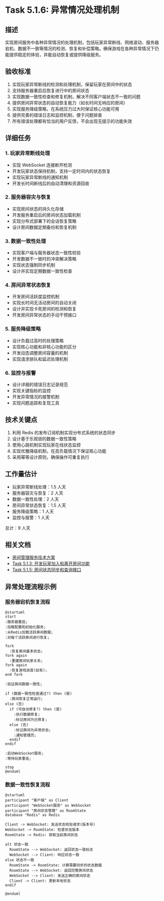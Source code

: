 # Task 5.1.6: 异常情况处理机制

## 描述

实现房间服务中各种异常情况的处理机制，包括玩家异常断线、网络波动、服务器宕机、数据不一致等情况的检测、恢复和补偿策略。确保游戏在各种异常情况下仍能提供稳定的体验，并能自动恢复或提供降级服务。

## 验收标准

1. 实现玩家异常断线的检测和处理机制，保留玩家在房间中的状态
2. 支持服务器重启后恢复进行中的房间状态
3. 实现数据一致性检查和修复机制，解决不同客户端状态不一致的问题
4. 提供房间异常状态的自动恢复能力（如长时间无响应的房间）
5. 实现服务降级策略，在系统压力过大时保证核心功能可用
6. 提供完善的错误日志和监控机制，便于问题排查
7. 所有错误处理都有恰当的用户反馈，不会出现无提示的功能失效

## 详细任务

### 1. 玩家异常断线处理

- 实现 WebSocket 连接断开检测
- 开发玩家状态保持机制，支持一定时间内的状态恢复
- 实现玩家异常断线的通知机制
- 开发长时间断线后的自动清理和资源回收

### 2. 服务器容灾与恢复

- 实现房间状态的持久化存储
- 开发服务重启后的房间状态加载机制
- 实现分布式部署下的会话恢复策略
- 设计房间数据定期备份和恢复机制

### 3. 数据一致性处理

- 实现客户端与服务器状态一致性校验
- 开发数据不一致时的冲突解决策略
- 实现状态强制同步机制
- 设计并实现定期数据一致性检查

### 4. 房间异常状态恢复

- 开发房间活跃度监控机制
- 实现长时间无活动房间的自动关闭
- 设计并实现卡死房间的检测和恢复
- 开发房间异常状态的手动干预接口

### 5. 服务降级策略

- 设计负载过高时的处理策略
- 实现核心功能和非核心功能的区分
- 开发动态调整房间容量的机制
- 实现请求排队和延迟处理机制

### 6. 监控与报警

- 设计详细的错误日志记录规范
- 实现关键指标的监控
- 开发异常情况的报警机制
- 实现问题追踪和复现工具

## 技术关键点

1. 利用 Redis 的发布订阅机制实现分布式系统的状态同步
2. 设计基于乐观锁的数据一致性策略
3. 使用心跳机制实现玩家在线状态监控
4. 实现优雅降级机制，在高负载情况下保证核心功能
5. 采用幂等设计原则，确保操作可重复执行

## 工作量估计

- 玩家异常断线处理：1.5 人天
- 服务器容灾与恢复：2 人天
- 数据一致性处理：2 人天
- 房间异常状态恢复：1.5 人天
- 服务降级策略：1 人天
- 监控与报警：1 人天

总计：9 人天

## 相关文档

- [房间管理服务技术方案](../技术方案.md)
- [Task 5.1.3: 开发玩家加入和离开房间功能](./Task5.1.3-开发玩家加入和离开房间功能.md)
- [Task 5.1.5: 房间状态同步和查询接口](./Task5.1.5-房间状态同步和查询接口.md)

## 异常处理流程示例

### 服务器宕机恢复流程

```plantuml
@startuml
start
:服务器重启;
:加载配置和初始化服务;
:从Redis加载活跃房间数据;
:对每个活跃房间进行恢复;

fork
  :恢复房间基本状态;
fork again
  :重建房间玩家关系;
fork again
  :恢复游戏进度(如有);
end fork

:验证房间数据一致性;

if (数据一致性检查通过?) then (是)
  :房间恢复正常运行;
else (否)
  if (可自动修复?) then (是)
    :执行数据修复;
    :标记房间为已修复;
  else (否)
    :标记房间为异常状态;
    :通知管理员;
  endif
endif

:启动WebSocket服务;
:等待玩家重连;

stop
@enduml
```

### 数据一致性恢复流程

```plantuml
@startuml
participant "客户端" as Client
participant "WebSocket服务" as WebSocket
participant "房间状态管理" as RoomState
database "Redis" as Redis

Client -> WebSocket: 发送状态校验请求(版本号)
WebSocket -> RoomState: 检查状态版本
RoomState -> Redis: 获取当前房间状态

alt 状态一致
  RoomState --> WebSocket: 返回状态一致标志
  WebSocket --> Client: 响应状态一致
else 状态不一致
  RoomState -> RoomState: 计算需要同步的状态数据
  RoomState --> WebSocket: 返回完整房间状态
  WebSocket --> Client: 发送正确的房间状态
  Client -> Client: 更新本地状态
endif

@enduml
```
